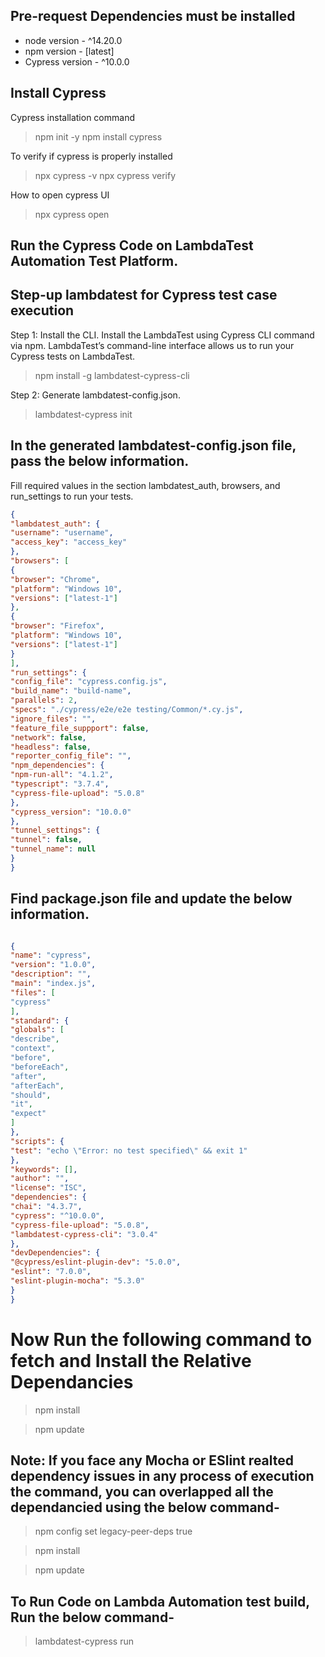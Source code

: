 ## Pre-request Dependencies must be installed

- node version - ^14.20.0
- npm version - [latest]
- Cypress version - ^10.0.0

## Install Cypress

Cypress installation command

> npm init -y
> npm install cypress

To verify if cypress is properly installed

> npx cypress -v
> npx cypress verify

How to open cypress UI

> npx cypress open

## Run the Cypress Code on LambdaTest Automation Test Platform.

## Step-up lambdatest for Cypress test case execution

Step 1: Install the CLI.
Install the LambdaTest using Cypress CLI command via npm. LambdaTest’s command-line interface allows us to run your Cypress tests on LambdaTest.

> npm install -g lambdatest-cypress-cli

Step 2: Generate lambdatest-config.json.

> lambdatest-cypress init

## In the generated lambdatest-config.json file, pass the below information.

Fill required values in the section lambdatest_auth, browsers, and run_settings to run your tests.

```json
{
"lambdatest_auth": {
"username": "username",
"access_key": "access_key"
},
"browsers": [
{
"browser": "Chrome",
"platform": "Windows 10",
"versions": ["latest-1"]
},
{
"browser": "Firefox",
"platform": "Windows 10",
"versions": ["latest-1"]
}
],
"run_settings": {
"config_file": "cypress.config.js",
"build_name": "build-name",
"parallels": 2,
"specs": "./cypress/e2e/e2e testing/Common/*.cy.js",
"ignore_files": "",
"feature_file_suppport": false,
"network": false,
"headless": false,
"reporter_config_file": "",
"npm_dependencies": {
"npm-run-all": "4.1.2",
"typescript": "3.7.4",
"cypress-file-upload": "5.0.8"
},
"cypress_version": "10.0.0"
},
"tunnel_settings": {
"tunnel": false,
"tunnel_name": null
}
}
```



## Find package.json file and update the below information.
```json

{
"name": "cypress",
"version": "1.0.0",
"description": "",
"main": "index.js",
"files": [
"cypress"
],
"standard": {
"globals": [
"describe",
"context",
"before",
"beforeEach",
"after",
"afterEach",
"should",
"it",
"expect"
]
},
"scripts": {
"test": "echo \"Error: no test specified\" && exit 1"
},
"keywords": [],
"author": "",
"license": "ISC",
"dependencies": {
"chai": "4.3.7",
"cypress": "^10.0.0",
"cypress-file-upload": "5.0.8",
"lambdatest-cypress-cli": "3.0.4"
},
"devDependencies": {
"@cypress/eslint-plugin-dev": "5.0.0",
"eslint": "7.0.0",
"eslint-plugin-mocha": "5.3.0"
}
}

```
# Now Run the following command to fetch and Install the Relative Dependancies

> npm install

> npm update

## Note: If you face any Mocha or ESlint realted dependency issues in any process of execution the command, you can overlapped all the dependancied using the below command-

> npm config set legacy-peer-deps true

> npm install

> npm update

## To Run Code on Lambda Automation test build, Run the below command-

> lambdatest-cypress run

